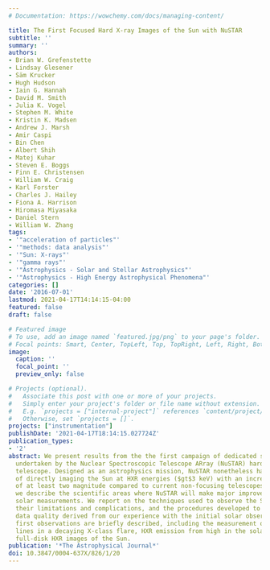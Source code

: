 ```yaml
---
# Documentation: https://wowchemy.com/docs/managing-content/

title: The First Focused Hard X-ray Images of the Sun with NuSTAR
subtitle: ''
summary: ''
authors:
- Brian W. Grefenstette
- Lindsay Glesener
- Säm Krucker
- Hugh Hudson
- Iain G. Hannah
- David M. Smith
- Julia K. Vogel
- Stephen M. White
- Kristin K. Madsen
- Andrew J. Marsh
- Amir Caspi
- Bin Chen
- Albert Shih
- Matej Kuhar
- Steven E. Boggs
- Finn E. Christensen
- William W. Craig
- Karl Forster
- Charles J. Hailey
- Fiona A. Harrison
- Hiromasa Miyasaka
- Daniel Stern
- William W. Zhang
tags:
- '"acceleration of particles"'
- '"methods: data analysis"'
- '"Sun: X-rays"'
- '"gamma rays"'
- '"Astrophysics - Solar and Stellar Astrophysics"'
- '"Astrophysics - High Energy Astrophysical Phenomena"'
categories: []
date: '2016-07-01'
lastmod: 2021-04-17T14:14:15-04:00
featured: false
draft: false

# Featured image
# To use, add an image named `featured.jpg/png` to your page's folder.
# Focal points: Smart, Center, TopLeft, Top, TopRight, Left, Right, BottomLeft, Bottom, BottomRight.
image:
  caption: ''
  focal_point: ''
  preview_only: false

# Projects (optional).
#   Associate this post with one or more of your projects.
#   Simply enter your project's folder or file name without extension.
#   E.g. `projects = ["internal-project"]` references `content/project/deep-learning/index.md`.
#   Otherwise, set `projects = []`.
projects: ["instrumentation"]
publishDate: '2021-04-17T18:14:15.027724Z'
publication_types:
- '2'
abstract: We present results from the the first campaign of dedicated solar observations
  undertaken by the Nuclear Spectroscopic Telescope ARray (NuSTAR) hard X-ray (HXR)
  telescope. Designed as an astrophysics mission, NuSTAR nonetheless has the capability
  of directly imaging the Sun at HXR energies ($gt$3 keV) with an increase in sensitivity
  of at least two magnitude compared to current non-focusing telescopes. In this paper
  we describe the scientific areas where NuSTAR will make major improvements on existing
  solar measurements. We report on the techniques used to observe the Sun with NuSTAR,
  their limitations and complications, and the procedures developed to optimize solar
  data quality derived from our experience with the initial solar observations. These
  first observations are briefly described, including the measurement of the Fe K-shell
  lines in a decaying X-class flare, HXR emission from high in the solar corona, and
  full-disk HXR images of the Sun.
publication: '*The Astrophysical Journal*'
doi: 10.3847/0004-637X/826/1/20
---
```

